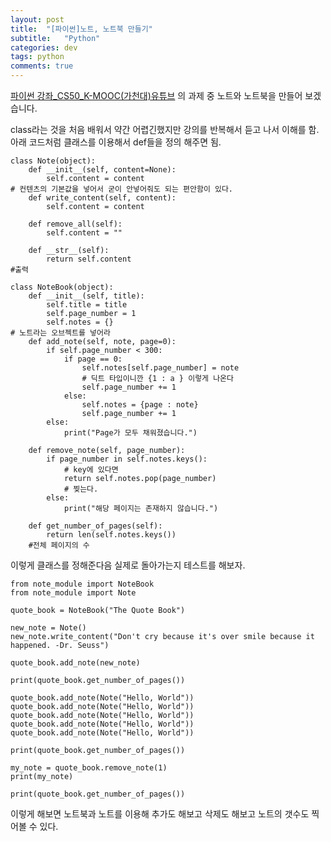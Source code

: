 ```yaml
---
layout: post
title:  "[파이썬]노트, 노트북 만들기"
subtitle:   "Python"
categories: dev
tags: python
comments: true
---
```


[파이썬 강좌_CS50_K-MOOC(가천대)유튜브](https://www.youtube.com/watch?v=8Q9N8E0RpDg&index=52&list=PLBHVuYlKEkUJvRVv9_je9j3BpHwGHSZHz) 의 과제 중 노트와 노트북을 만들어 보겠습니다.

class라는 것을 처음 배워서 약간 어렵긴했지만 강의를 반복해서 듣고 나서 이해를 함.
아래 코드처럼 클래스를 이용해서 def들을 정의 해주면 됨.

```
class Note(object):
    def __init__(self, content=None):
        self.content = content
# 컨텐츠의 기본값을 넣어서 굳이 안넣어줘도 되는 편안함이 있다.
    def write_content(self, content):
        self.content = content

    def remove_all(self):
        self.content = ""

    def __str__(self):
        return self.content
#출력

class NoteBook(object):
    def __init__(self, title):
        self.title = title
        self.page_number = 1
        self.notes = {}
# 노트라는 오브젝트를 넣어라
    def add_note(self, note, page=0):
        if self.page_number < 300:
            if page == 0:
                self.notes[self.page_number] = note
                # 딕트 타입이니깐 {1 : a } 이렇게 나온다
                self.page_number += 1
            else:
                self.notes = {page : note}
                self.page_number += 1
        else:
            print("Page가 모두 채워졌습니다.")

    def remove_note(self, page_number):
        if page_number in self.notes.keys():
            # key에 있다면
            return self.notes.pop(page_number)
            # 찢는다.
        else:
            print("해당 페이지는 존재하지 않습니다.")

    def get_number_of_pages(self):
        return len(self.notes.keys())
    #전체 페이지의 수
```


이렇게 클래스를 정해준다음 실제로 돌아가는지 테스트를 해보자.

```
from note_module import NoteBook
from note_module import Note

quote_book = NoteBook("The Quote Book")

new_note = Note()
new_note.write_content("Don't cry because it's over smile because it happened. -Dr. Seuss")

quote_book.add_note(new_note)

print(quote_book.get_number_of_pages())

quote_book.add_note(Note("Hello, World"))
quote_book.add_note(Note("Hello, World"))
quote_book.add_note(Note("Hello, World"))
quote_book.add_note(Note("Hello, World"))
quote_book.add_note(Note("Hello, World"))

print(quote_book.get_number_of_pages())

my_note = quote_book.remove_note(1)
print(my_note)

print(quote_book.get_number_of_pages())

```

이렇게 해보면 노트북과 노트를 이용해 추가도 해보고 삭제도 해보고 노트의 갯수도 찍어볼 수 있다.
